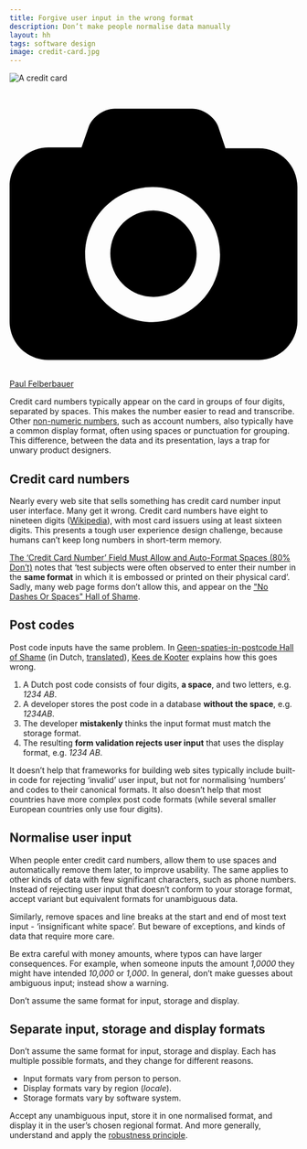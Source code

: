 ```yaml
---
title: Forgive user input in the wrong format
description: Don’t make people normalise data manually
layout: hh
tags: software design
image: credit-card.jpg
---
```


![A credit card](credit-card.jpg)

<a class="unsplash" href="https://unsplash.com/photos/idNOBU5k_80" rel="noopener noreferrer"><span><svg xmlns="http://www.w3.org/2000/svg" viewBox="0 0 32 32"><title>unsplash-logo</title><path d="M20.8 18.1c0 2.7-2.2 4.8-4.8 4.8s-4.8-2.1-4.8-4.8c0-2.7 2.2-4.8 4.8-4.8 2.7.1 4.8 2.2 4.8 4.8zm11.2-7.4v14.9c0 2.3-1.9 4.3-4.3 4.3h-23.4c-2.4 0-4.3-1.9-4.3-4.3v-15c0-2.3 1.9-4.3 4.3-4.3h3.7l.8-2.3c.4-1.1 1.7-2 2.9-2h8.6c1.2 0 2.5.9 2.9 2l.8 2.4h3.7c2.4 0 4.3 1.9 4.3 4.3zm-8.6 7.5c0-4.1-3.3-7.5-7.5-7.5-4.1 0-7.5 3.4-7.5 7.5s3.3 7.5 7.5 7.5c4.2-.1 7.5-3.4 7.5-7.5z"></path></svg></span><span>Paul Felberbauer</span></a>

Credit card numbers typically appear on the card in groups of four digits, separated by spaces.
This makes the number easier to read and transcribe.
Other [non-numeric numbers](non-numeric-numbers), such as account numbers,
also typically have a common display format, often using spaces or punctuation for grouping.
This difference, between the data and its presentation, lays a trap for unwary product designers.

## Credit card numbers

Nearly every web site that sells something has credit card number input user interface.
Many get it wrong.
Credit card numbers have eight to nineteen digits
([Wikipedia](https://en.wikipedia.org/wiki/Payment_card_number)),
with most card issuers using at least sixteen digits.
This presents a tough user experience design challenge, because humans can’t keep long numbers in short-term memory.

[The ‘Credit Card Number’ Field Must Allow and Auto-Format Spaces (80% Don’t)](https://baymard.com/blog/credit-card-field-auto-format-spaces)
notes that ‘test subjects were often observed to enter their number in the **same format** in which it is embossed or printed on their physical card’.
Sadly, many web page forms don’t allow this, and appear on the
["No Dashes Or Spaces" Hall of Shame](http://unixwiz.net/ndos-shame.html).

## Post codes

Post code inputs have the same problem. In
[Geen-spaties-in-postcode Hall of Shame](https://notestack.io/public/geen-spaties-in-postcode-hall-of-shame/07d9d10c-1dfb-4412-bdd1-48f1371ec7c5)
(in Dutch, [translated](https://translate.google.com/translate?sl=nl&tl=en&u=https://notestack.io/public/geen-spaties-in-postcode-hall-of-shame/07d9d10c-1dfb-4412-bdd1-48f1371ec7c5)),
[Kees de Kooter](https://twitter.com/kdekooter) explains how this goes wrong.

1. A Dutch post code consists of four digits, **a space**, and two letters, e.g. _1234 AB_.
2. A developer stores the post code in a database **without the space**, e.g. _1234AB_.
3. The developer **mistakenly** thinks the input format must match the storage format.
4. The resulting **form validation rejects user input** that uses the display format, e.g. _1234 AB_.

It doesn’t help that frameworks for building web sites typically include built-in code for rejecting ‘invalid’ user input, but not for normalising ‘numbers’ and codes to their canonical formats.
It also doesn’t help that most countries have more complex post code formats
(while several smaller European countries only use four digits).

## Normalise user input

When people enter credit card numbers, allow them to use spaces and automatically remove them later, to improve usability.
The same applies to other kinds of data with few significant characters, such as phone numbers.
Instead of rejecting user input that doesn’t conform to your storage format, accept variant but equivalent formats for unambiguous data.

Similarly, remove spaces and line breaks at the start and end of most text input - ‘insignificant white space’.
But beware of exceptions, and kinds of data that require more care.

Be extra careful with money amounts, where typos can have larger consequences.
For example, when someone inputs the amount _1,0000_ they might have intended _10,000_ or _1,000_.
In general, don’t make guesses about ambiguous input; instead show a warning.

Don’t assume the same format for input, storage and display.

## Separate input, storage and display formats

Don’t assume the same format for input, storage and display.
Each has multiple possible formats, and they change for different reasons.

* Input formats vary from person to person.
* Display formats vary by region (_locale_).
* Storage formats vary by software system.

Accept any unambiguous input, store it in one normalised format, and display it in the user’s chosen regional format.
And more generally, understand and apply the
[robustness principle](https://en.wikipedia.org/wiki/Robustness_principle).
